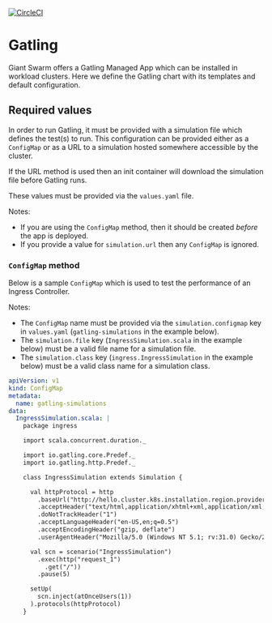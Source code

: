 [![CircleCI](https://circleci.com/gh/giantswarm/gatling-app.svg?style=shield)](https://circleci.com/gh/giantswarm/gatling-app)

# Gatling

Giant Swarm offers a Gatling Managed App which can be installed in workload clusters. Here we define the Gatling chart with its templates and default configuration.

## Required values

In order to run Gatling, it must be provided with a simulation file which defines the test(s) to run. This configuration can be provided either as a `ConfigMap` or as a URL to a simulation hosted somewhere accessible by the cluster.

If the URL method is used then an init container will download the simulation file before Gatling runs.

These values must be provided via the `values.yaml` file.

Notes:
 - If you are using the `ConfigMap` method, then it should be created _before_ the app is deployed.
 - If you provide a value for `simulation.url` then any `ConfigMap` is ignored.

### `ConfigMap` method

Below is a sample `ConfigMap` which is used to test the performance of an Ingress Controller.

Notes:
 - The `ConfigMap` name must be provided via the `simulation.configmap` key in `values.yaml` (`gatling-simulations` in the example below).
 - The `simulation.file` key (`IngressSimulation.scala` in the example below) must be a valid file name for a simulation file.
 - The `simulation.class` key (`ingress.IngressSimulation` in the example below) must be a valid class name for a simulation class.

```yaml
apiVersion: v1
kind: ConfigMap
metadata:
  name: gatling-simulations
data:
  IngressSimulation.scala: |
    package ingress

    import scala.concurrent.duration._

    import io.gatling.core.Predef._
    import io.gatling.http.Predef._

    class IngressSimulation extends Simulation {

      val httpProtocol = http
        .baseUrl("http://hello.cluster.k8s.installation.region.provider.gigantic.io")
        .acceptHeader("text/html,application/xhtml+xml,application/xml;q=0.9,*/*;q=0.8")
        .doNotTrackHeader("1")
        .acceptLanguageHeader("en-US,en;q=0.5")
        .acceptEncodingHeader("gzip, deflate")
        .userAgentHeader("Mozilla/5.0 (Windows NT 5.1; rv:31.0) Gecko/20100101 Firefox/31.0")

      val scn = scenario("IngressSimulation")
        .exec(http("request_1")
          .get("/"))
        .pause(5)

      setUp(
        scn.inject(atOnceUsers(1))
      ).protocols(httpProtocol)
    }
```
